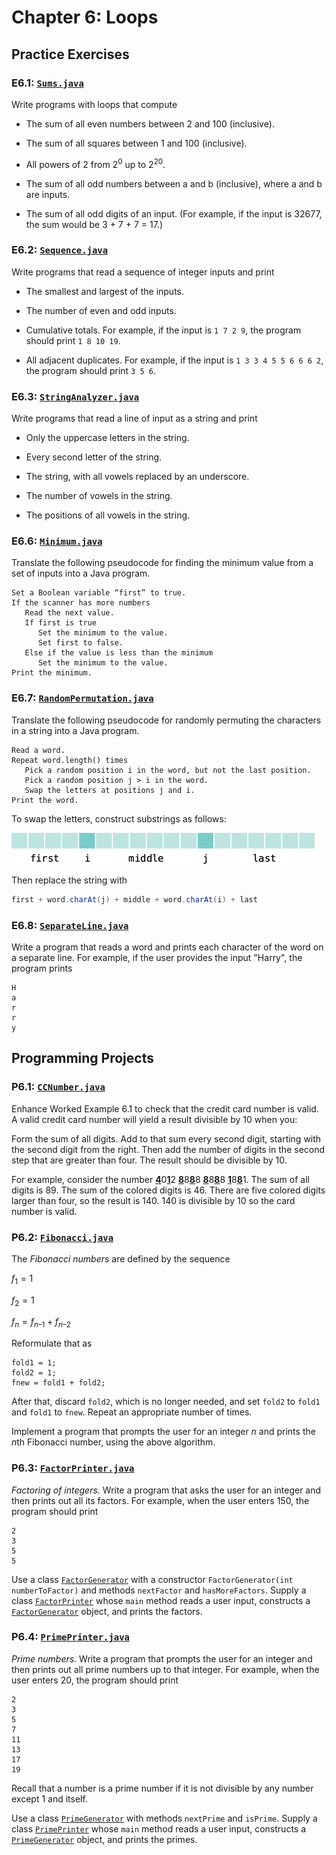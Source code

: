 # Chapter 6: Loops

## Practice Exercises

### E6.1: [`Sums.java`](./Sums.java)

Write programs with loops that compute

-   The sum of all even numbers between 2 and 100 (inclusive).

-   The sum of all squares between 1 and 100 (inclusive).

-   All powers of 2 from $2^0$ up to $2^{20}$.

-   The sum of all odd numbers between a and b (inclusive), where a and b are inputs.

-   The sum of all odd digits of an input. (For example, if the input is 32677, the sum would be 3 + 7 + 7 = 17.)

### E6.2: [`Sequence.java`](./Sequence.java)

Write programs that read a sequence of integer inputs and print

-   The smallest and largest of the inputs.

-   The number of even and odd inputs.

-   Cumulative totals. For example, if the input is `1 7 2 9`, the program should print `1 8 10 19`.

-   All adjacent duplicates. For example, if the input is `1 3 3 4 5 5 6 6 6 2`, the program should print `3 5 6`.

### E6.3: [`StringAnalyzer.java`](./StringAnalyzer.java)

Write programs that read a line of input as a string and print

-   Only the uppercase letters in the string.

-   Every second letter of the string.

-   The string, with all vowels replaced by an underscore.

-   The number of vowels in the string.

-   The positions of all vowels in the string.

### E6.6: [`Minimum.java`](./Minimum.java)

Translate the following pseudocode for finding the minimum value from a set of inputs into a Java program.

```
Set a Boolean variable “first” to true.
If the scanner has more numbers
   Read the next value.
   If first is true
      Set the minimum to the value.
      Set first to false.
   Else if the value is less than the minimum
      Set the minimum to the value.
Print the minimum.
```

### E6.7: [`RandomPermutation.java`](./RandomPermutation.java)

Translate the following pseudocode for randomly permuting the characters in a string into a Java program.

```
Read a word.
Repeat word.length() times
   Pick a random position i in the word, but not the last position.
   Pick a random position j > i in the word.
   Swap the letters at positions j and i.
Print the word.
```

To swap the letters, construct substrings as follows:

![visualization](./bjeo_06_un44_150.png)

Then replace the string with

```java
first + word.charAt(j) + middle + word.charAt(i) + last
```

### E6.8: [`SeparateLine.java`](./SeparateLine.java)

Write a program that reads a word and prints each character of the word on a separate line. For example, if the user provides the input "Harry", the program prints

```
H
a
r
r
y
```

## Programming Projects

### P6.1: [`CCNumber.java`](./CCNumber.java)

Enhance Worked Example 6.1 to check that the credit card number is valid. A valid credit card number will yield a result divisible by 10 when you:

Form the sum of all digits. Add to that sum every second digit, starting with the second digit from the right. Then add the number of digits in the second step that are greater than four. The result should be divisible by 10.

For example, consider the number [**4**](#)0[**1**](#)2 [**8**](#)8[**8**](#)8 [**8**](#)8[**8**](#)8 [**1**](#)8[**8**](#)1. The sum of all digits is 89. The sum of the colored digits is 46. There are five colored digits larger than four, so the result is 140. 140 is divisible by 10 so the card number is valid.

### P6.2: [`Fibonacci.java`](./Fibonacci.java)

The _Fibonacci numbers_ are defined by the sequence

$f_1 = 1$

$f_2 = 1$

$f_n = f_{n–1} + f_{n–2}$

Reformulate that as

```
fold1 = 1;
fold2 = 1;
fnew = fold1 + fold2;
```

After that, discard `fold2`, which is no longer needed, and set `fold2` to `fold1` and `fold1` to `fnew`. Repeat an appropriate number of times.

Implement a program that prompts the user for an integer _n_ and prints the *n*th Fibonacci number, using the above algorithm.

### P6.3: [`FactorPrinter.java`](./FactorPrinter.java)

_Factoring of integers._ Write a program that asks the user for an integer and then prints out all its factors. For example, when the user enters 150, the program should print

```
2
3
5
5
```

Use a class [`FactorGenerator`](./FactorGenerator.java) with a constructor `FactorGenerator(int numberToFactor)` and methods `nextFactor` and `hasMoreFactors`. Supply a class [`FactorPrinter`](./FactorPrinter.java) whose `main` method reads a user input, constructs a [`FactorGenerator`](./FactorGenerator.java) object, and prints the factors.

### P6.4: [`PrimePrinter.java`](./PrimePrinter.java)

_Prime numbers._ Write a program that prompts the user for an integer and then prints out all prime numbers up to that integer. For example, when the user enters 20, the program should print

```
2
3
5
7
11
13
17
19
```

Recall that a number is a prime number if it is not divisible by any number except 1 and itself.

Use a class [`PrimeGenerator`](./PrimeGenerator.java) with methods `nextPrime` and `isPrime`. Supply a class [`PrimePrinter`](./PrimePrinter.java) whose `main` method reads a user input, constructs a [`PrimeGenerator`](./PrimeGenerator.java) object, and prints the primes.

